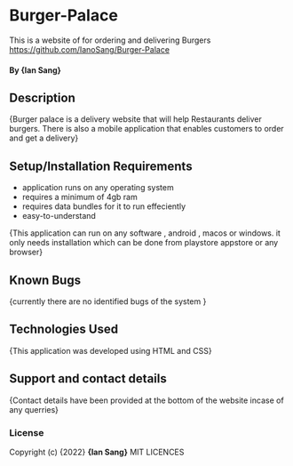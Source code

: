 # Burger-Palace
This is a website of for ordering and delivering Burgers  
https://github.com/IanoSang/Burger-Palace
#### By **{Ian Sang}**
## Description
{Burger palace is a delivery website that will help Restaurants deliver burgers. There is also a mobile application that enables customers to order and get a delivery}
## Setup/Installation Requirements
* application runs on any operating system
* requires a minimum of 4gb ram
* requires data bundles for it to run effeciently
* easy-to-understand

{This application can run on any software , android , macos or windows. it only needs installation which can be done from playstore appstore or any browser}
## Known Bugs
{currently there are no identified bugs of the system }
## Technologies Used
{This application was developed using HTML and CSS}
## Support and contact details
{Contact details have been provided at the bottom of the website incase of any querries}
### License
Copyright (c) {2022} **{Ian Sang}**
MIT LICENCES
